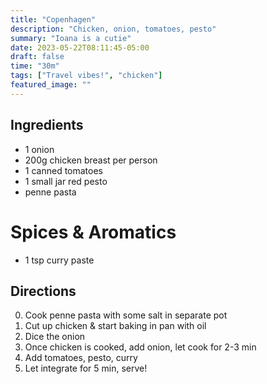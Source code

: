 ```yaml
---
title: "Copenhagen"
description: "Chicken, onion, tomatoes, pesto"
summary: "Ioana is a cutie"
date: 2023-05-22T08:11:45-05:00
draft: false
time: "30m"
tags: ["Travel vibes!", "chicken"]
featured_image: ""
---
```


## Ingredients

- 1 onion
- 200g chicken breast per person
- 1 canned tomatoes
- 1 small jar red pesto
- penne pasta

# Spices & Aromatics
- 1 tsp curry paste

## Directions

0. Cook penne pasta with some salt in separate pot
1. Cut up chicken & start baking in pan with oil
2. Dice the onion
2. Once chicken is cooked, add onion, let cook for 2-3 min
3. Add tomatoes, pesto, curry
4. Let integrate for 5 min, serve!

